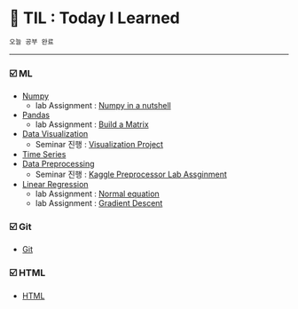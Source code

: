 # :scroll: TIL : Today I Learned
```bash
오늘 공부 완료
```

---
### :ballot_box_with_check: ML
- [Numpy](https://github.com/yongchoooon/TIL/tree/main/ML/numpy)
    - lab Assignment : [Numpy in a nutshell](https://github.com/yongchoooon/TIL/blob/main/ML/numpy/lab_assignment_numpy.ipynb)
- [Pandas](https://github.com/yongchoooon/TIL/tree/main/ML/pandas)
    - lab Assignment : [Build a Matrix](https://github.com/yongchoooon/TIL/tree/main/ML/pandas/lab_assignment_Build_a_Matrix)
- [Data Visualization](https://github.com/yongchoooon/TIL/tree/main/ML/Data_Visualiztion)
    - Seminar 진행 : [Visualization Project](https://github.com/yongchoooon/Visualization_project)
- [Time Series](https://github.com/yongchoooon/TIL/tree/main/ML/Time_Series)
- [Data Preprocessing](https://github.com/yongchoooon/TIL/tree/main/ML/Data_Preprocessing)
    - Seminar 진행 : [Kaggle Preprocessor Lab Assginment](https://github.com/yongchoooon/TIL/tree/main/ML/Data_Preprocessing/Kaggle_Preprocessor_lab_assignment)
- [Linear Regression](https://github.com/yongchoooon/TIL/tree/main/ML/Linear_Regression)
    - lab Assignment : [Normal equation](https://github.com/yongchoooon/TIL/tree/main/ML/Linear_Regression/lab_Normal_Equation)
    - lab Assignment : [Gradient Descent](https://github.com/yongchoooon/TIL/tree/main/ML/Linear_Regression/lab_Gradient_Descent)

### :ballot_box_with_check: Git
- [Git](https://github.com/yongchoooon/TIL/blob/main/git/README.md) 

### :ballot_box_with_check: HTML
- [HTML](https://github.com/yongchoooon/TIL/blob/main/HTML/README.md) 